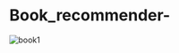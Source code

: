 ﻿# Book_recommender-

![book1](https://github.com/geetanshudev/Book_recommender-/assets/119582068/cbee851b-0eaa-46d2-b7ff-d22a533f93c4)
